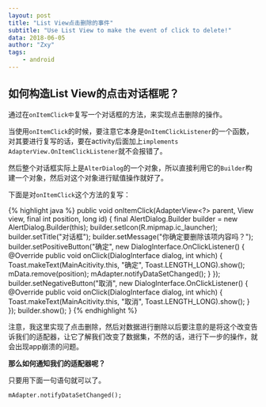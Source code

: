 ```yaml
---
layout: post
title: "List View点击删除的事件"
subtitle: "Use List View to make the event of click to delete!"
data: 2018-06-05
author: "Zxy"
tags:
    - android
---
```


## 如何构造List View的点击对话框呢？

通过在`onItemClick中`复写一个对话框的方法，来实现点击删除的操作。

当使用`onItemClick`的时候，要注意它本身是`OnItemClickListener`的一个函数，对其要进行复写的话，要在activity后面加上`implements AdapterView.OnItemClickListener`就不会报错了。

然后整个对话框实际上是`AlterDialog`的一个对象，所以直接利用它的`Builder`构建一个对象，然后对这个对象进行赋值操作就好了。

下面是对`onItemClick`这个方法的复写：

{% highlight java %}
public void onItemClick(AdapterView<?> parent, View view, final int position, long id) {
        final AlertDialog.Builder builder = new AlertDialog.Builder(this);
        builder.setIcon(R.mipmap.ic_launcher);
        builder.setTitle("对话框");
        builder.setMessage("你确定要删除该项内容吗？");
        builder.setPositiveButton("确定", new DialogInterface.OnClickListener() {
            @Override
            public void onClick(DialogInterface dialog, int which) {
                Toast.makeText(MainAcitivity.this, "确定", Toast.LENGTH_LONG).show();
                mData.remove(position);
                mAdapter.notifyDataSetChanged();
            }
        });
        builder.setNegativeButton("取消", new DialogInterface.OnClickListener() {
            @Override
            public void onClick(DialogInterface dialog, int which) {
                Toast.makeText(MainAcitivity.this, "取消", Toast.LENGTH_LONG).show();
            }
        });
        builder.show();
    }
{% endhighlight %}

注意，我这里实现了点击删除，然后对数据进行删除以后要注意的是将这个改变告诉我们的适配器，让它了解我们改变了数据集，不然的话，进行下一步的操作，就会出现app崩溃的问题。

**那么如何通知我们的适配器呢？**

只要用下面一句语句就可以了。

`mAdapter.notifyDataSetChanged();`